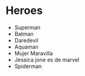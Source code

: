 # Heroes

* Superman
* Batman
* Daredevil
* Aquaman
* Mujer Maravilla
* Jessica jone es de marvel
* Spiderman
